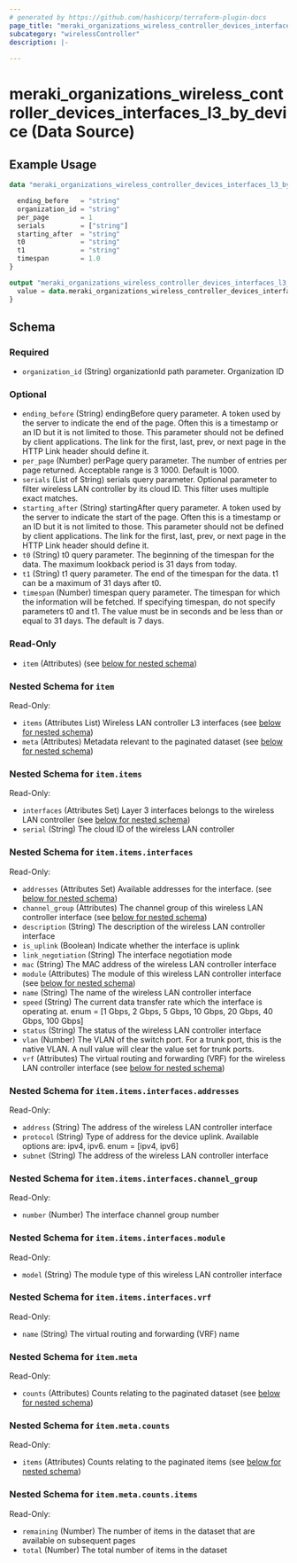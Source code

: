```yaml
---
# generated by https://github.com/hashicorp/terraform-plugin-docs
page_title: "meraki_organizations_wireless_controller_devices_interfaces_l3_by_device Data Source - terraform-provider-meraki"
subcategory: "wirelessController"
description: |-
  
---
```


# meraki_organizations_wireless_controller_devices_interfaces_l3_by_device (Data Source)



## Example Usage

```terraform
data "meraki_organizations_wireless_controller_devices_interfaces_l3_by_device" "example" {

  ending_before   = "string"
  organization_id = "string"
  per_page        = 1
  serials         = ["string"]
  starting_after  = "string"
  t0              = "string"
  t1              = "string"
  timespan        = 1.0
}

output "meraki_organizations_wireless_controller_devices_interfaces_l3_by_device_example" {
  value = data.meraki_organizations_wireless_controller_devices_interfaces_l3_by_device.example.item
}
```

<!-- schema generated by tfplugindocs -->
## Schema

### Required

- `organization_id` (String) organizationId path parameter. Organization ID

### Optional

- `ending_before` (String) endingBefore query parameter. A token used by the server to indicate the end of the page. Often this is a timestamp or an ID but it is not limited to those. This parameter should not be defined by client applications. The link for the first, last, prev, or next page in the HTTP Link header should define it.
- `per_page` (Number) perPage query parameter. The number of entries per page returned. Acceptable range is 3 1000. Default is 1000.
- `serials` (List of String) serials query parameter. Optional parameter to filter wireless LAN controller by its cloud ID. This filter uses multiple exact matches.
- `starting_after` (String) startingAfter query parameter. A token used by the server to indicate the start of the page. Often this is a timestamp or an ID but it is not limited to those. This parameter should not be defined by client applications. The link for the first, last, prev, or next page in the HTTP Link header should define it.
- `t0` (String) t0 query parameter. The beginning of the timespan for the data. The maximum lookback period is 31 days from today.
- `t1` (String) t1 query parameter. The end of the timespan for the data. t1 can be a maximum of 31 days after t0.
- `timespan` (Number) timespan query parameter. The timespan for which the information will be fetched. If specifying timespan, do not specify parameters t0 and t1. The value must be in seconds and be less than or equal to 31 days. The default is 7 days.

### Read-Only

- `item` (Attributes) (see [below for nested schema](#nestedatt--item))

<a id="nestedatt--item"></a>
### Nested Schema for `item`

Read-Only:

- `items` (Attributes List) Wireless LAN controller L3 interfaces (see [below for nested schema](#nestedatt--item--items))
- `meta` (Attributes) Metadata relevant to the paginated dataset (see [below for nested schema](#nestedatt--item--meta))

<a id="nestedatt--item--items"></a>
### Nested Schema for `item.items`

Read-Only:

- `interfaces` (Attributes Set) Layer 3 interfaces belongs to the wireless LAN controller (see [below for nested schema](#nestedatt--item--items--interfaces))
- `serial` (String) The cloud ID of the wireless LAN controller

<a id="nestedatt--item--items--interfaces"></a>
### Nested Schema for `item.items.interfaces`

Read-Only:

- `addresses` (Attributes Set) Available addresses for the interface. (see [below for nested schema](#nestedatt--item--items--interfaces--addresses))
- `channel_group` (Attributes) The channel group of this wireless LAN controller interface (see [below for nested schema](#nestedatt--item--items--interfaces--channel_group))
- `description` (String) The description of the wireless LAN controller interface
- `is_uplink` (Boolean) Indicate whether the interface is uplink
- `link_negotiation` (String) The interface negotiation mode
- `mac` (String) The MAC address of the wireless LAN controller interface
- `module` (Attributes) The module of this wireless LAN controller interface (see [below for nested schema](#nestedatt--item--items--interfaces--module))
- `name` (String) The name of the wireless LAN controller interface
- `speed` (String) The current data transfer rate which the interface is operating at. enum = [1 Gbps, 2 Gbps, 5 Gbps, 10 Gbps, 20 Gbps, 40 Gbps, 100 Gbps]
- `status` (String) The status of the wireless LAN controller interface
- `vlan` (Number) The VLAN of the switch port. For a trunk port, this is the native VLAN. A null value will clear the value set for trunk ports.
- `vrf` (Attributes) The virtual routing and forwarding (VRF) for the wireless LAN controller interface (see [below for nested schema](#nestedatt--item--items--interfaces--vrf))

<a id="nestedatt--item--items--interfaces--addresses"></a>
### Nested Schema for `item.items.interfaces.addresses`

Read-Only:

- `address` (String) The address of the wireless LAN controller interface
- `protocol` (String) Type of address for the device uplink. Available options are: ipv4, ipv6. enum = [ipv4, ipv6]
- `subnet` (String) The address of the wireless LAN controller interface


<a id="nestedatt--item--items--interfaces--channel_group"></a>
### Nested Schema for `item.items.interfaces.channel_group`

Read-Only:

- `number` (Number) The interface channel group number


<a id="nestedatt--item--items--interfaces--module"></a>
### Nested Schema for `item.items.interfaces.module`

Read-Only:

- `model` (String) The module type of this wireless LAN controller interface


<a id="nestedatt--item--items--interfaces--vrf"></a>
### Nested Schema for `item.items.interfaces.vrf`

Read-Only:

- `name` (String) The virtual routing and forwarding (VRF) name




<a id="nestedatt--item--meta"></a>
### Nested Schema for `item.meta`

Read-Only:

- `counts` (Attributes) Counts relating to the paginated dataset (see [below for nested schema](#nestedatt--item--meta--counts))

<a id="nestedatt--item--meta--counts"></a>
### Nested Schema for `item.meta.counts`

Read-Only:

- `items` (Attributes) Counts relating to the paginated items (see [below for nested schema](#nestedatt--item--meta--counts--items))

<a id="nestedatt--item--meta--counts--items"></a>
### Nested Schema for `item.meta.counts.items`

Read-Only:

- `remaining` (Number) The number of items in the dataset that are available on subsequent pages
- `total` (Number) The total number of items in the dataset
